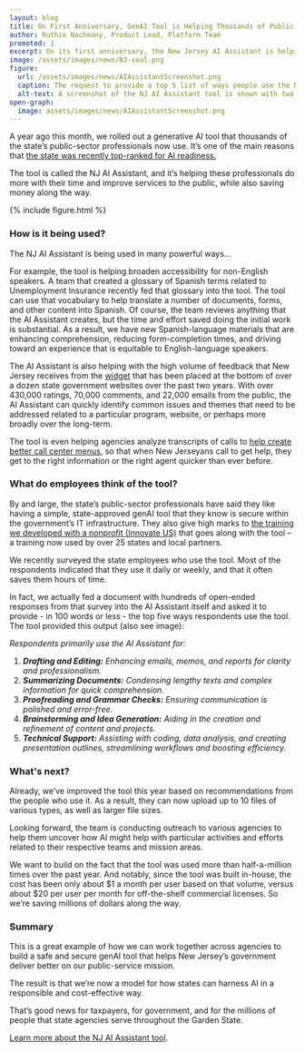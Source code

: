 ```yaml
---
layout: blog
title: On First Anniversary, GenAI Tool is Helping Thousands of Public Sector Professionals
author: Ruthie Nachmany, Product Lead, Platform Team
promoted: 1
excerpt: On its first anniversary, the New Jersey AI Assistant is helping thousands of public-sector professionals use GenAI to save time and money while improving services for residents.
image: /assets/images/news/NJ-seal.png
figure:
  url: /assets/images/news/AIAssistantScreenshot.png
  caption: The request to provide a top 5 list of ways people use the NJ AI Assistant tool is provided based on an uploaded document that contains all the open-field responses from the survey.
  alt-text: A screenshot of the NJ AI Assistant tool is shown with two bubbles, showing the prompt as well as the output referenced in the blog text.
open-graph:
  image: assets/images/news/AIAssistantScreenshot.png
---
```


A year ago this month, we rolled out a generative AI tool that thousands of the state’s public-sector professionals now use. It’s one of the main reasons that [the state was recently top-ranked for AI readiness.](https://www.nj.gov/governor/news/news/562025/approved/20250715d.shtml)

The tool is called the NJ AI Assistant, and it’s helping these professionals do more with their time and improve services to the public, while also saving money along the way.

{% include figure.html %}

### **How is it being used?**

The NJ AI Assistant is being used in many powerful ways…

For example, the tool is helping broaden accessibility for non-English speakers. A team that created a glossary of Spanish terms related to Unemployment Insurance recently fed that glossary into the tool. The tool can use that vocabulary to help translate a number of documents, forms, and other content into Spanish. Of course, the team reviews anything that the AI Assistant creates, but the time and effort saved doing the initial work is substantial. As a result, we have new Spanish-language materials that are enhancing comprehension, reducing form-completion times, and driving toward an experience that is equitable to English-language speakers.

The AI Assistant is also helping with the high volume of feedback that New Jersey receives from the [widget](https://innovation.nj.gov/projects/feedback-widget/) that has been placed at the bottom of over a dozen state government websites over the past two years. With over 430,000 ratings, 70,000 comments, and 22,000 emails from the public, the AI Assistant can quickly identify common issues and themes that need to be addressed related to a particular program, website, or perhaps more broadly over the long-term.

The tool is even helping agencies analyze transcripts of calls to [help create better call center menus](https://innovation.nj.gov/blog/2025-06-05-callcentermodernization/), so that when New Jerseyans call to get help, they get to the right information or the right agent quicker than ever before.

### **What do employees think of the tool?**

By and large, the state’s public-sector professionals have said they like having a simple, state-approved genAI tool that they know is secure within the government’s IT infrastructure.  They also give high marks to [the training we developed with a nonprofit (Innovate US)](https://innovate-us.org/workshop-series/artificial-intelligence-for-the-public-sector) that goes along with the tool – a training now used by over 25 states and local partners.

We recently surveyed the state employees who use the tool. Most of the respondents indicated that they use it daily or weekly, and that it often saves them hours of time. 

In fact, we actually fed a document with hundreds of open-ended responses from that survey into the AI Assistant itself and asked it to provide - in 100 words or less - the top five ways respondents use the tool. The tool provided this output (also see image):

*Respondents primarily use the AI Assistant for:*

1. ***Drafting and Editing:** Enhancing emails, memos, and reports for clarity and professionalism.*  
2. ***Summarizing Documents:** Condensing lengthy texts and complex information for quick comprehension.*  
3. ***Proofreading and Grammar Checks:** Ensuring communication is polished and error-free.*  
4. ***Brainstorming and Idea Generation:** Aiding in the creation and refinement of content and projects.*  
5. ***Technical Support:** Assisting with coding, data analysis, and creating presentation outlines, streamlining workflows and boosting efficiency.*

### **What's next?**

Already, we’ve improved the tool this year based on recommendations from the people who use it. As a result, they can now upload up to 10 files of various types, as well as larger file sizes. 

Looking forward, the team is conducting outreach to various agencies to help them uncover how AI might help with particular activities and efforts related to their respective teams and mission areas.

We want to build on the fact that the tool was used more than half-a-million times over the past year. And notably, since the tool was built in-house, the cost has been only about $1 a month per user based on that volume, versus about $20 per user per month for off-the-shelf commercial licenses. So we’re saving millions of dollars along the way.

### **Summary**

This is a great example of how we can work together across agencies to build a safe and secure genAI tool that helps New Jersey’s government deliver better on our public-service mission.

The result is that we’re now a model for how states can harness AI in a responsible and cost-effective way.

That’s good news for taxpayers, for government, and for the millions of people that state agencies serve throughout the Garden State.

[Learn more about the NJ AI Assistant tool](https://innovation.nj.gov/projects/ai-assistant).
